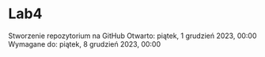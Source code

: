 # Lab4

Stworzenie repozytorium na GitHub
Otwarto: piątek, 1 grudzień 2023, 00:00
Wymagane do: piątek, 8 grudzień 2023, 00:00
